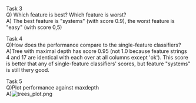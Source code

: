 Task 3  
Q) Which feature is best? Which feature is worst?  
A) The best feature is "systems" (with score 0.9), the worst feature is "easy" (with score 0,5)

Task 4  
Q)How does the performance compare to the single-feature classifiers?  
A)Tree with maximal depth has score 0.95 (not 1.0 because feature strings 4 and 17 are identical with each over at all columns except 'ok'). This score is better that any of single-feature classifiers' scores, but feature "systems" is still thery good.

Task 5  
Q)Plot performance against maxdepth  
A)![trees_plot.png](attachment:trees_plot.png)


```python

```
